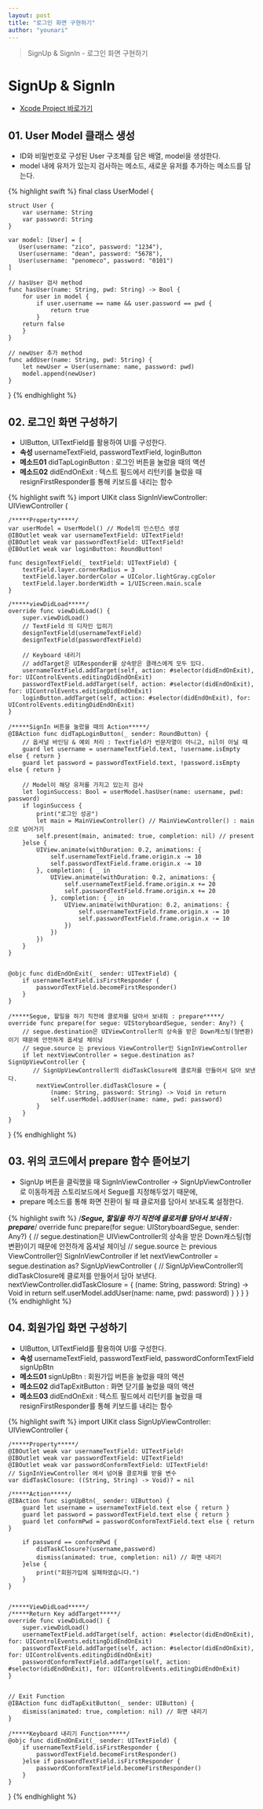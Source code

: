 ```yaml
---
layout: post
title: "로그인 화면 구현하기"
author: "younari"
---
```


> SignUp & SignIn - 로그인 화면 구현하기

# SignUp & SignIn
- [Xcode Project 바로가기](https://github.com/younari/tastySwift/tree/master/0927_SignUp)


## 01. User Model 클래스 생성
- ID와 비밀번호로 구성된 User 구조체를 담은 배열, model을 생성한다.
- model 내에 유저가 있는지 검사하는 메소드, 새로운 유저를 추가하는 메소드를 담는다.

{% highlight swift %}
final class UserModel {
    
    struct User {
        var username: String
        var password: String
    }
    
    var model: [User] = [
       User(username: "zico", password: "1234"),
       User(username: "dean", password: "5678"),
       User(username: "penomeco", password: "0101")
    ]
    
    // hasUser 검사 method
    func hasUser(name: String, pwd: String) -> Bool {
        for user in model {
            if user.username == name && user.password == pwd {
                return true
            }
        return false
        }
    }
        
    // newUser 추가 method
    func addUser(name: String, pwd: String) {
        let newUser = User(username: name, password: pwd)
        model.append(newUser)
    }

}
{% endhighlight %}

## 02. 로그인 화면 구성하기
- UIButton, UITextField를 활용하여 UI를 구성한다.
- **속성** usernameTextField, passwordTextField, loginButton
- **메소드01** didTapLoginButton : 로그인 버튼을 눌렀을 때의 액션
- **메소드02** didEndOnExit : 텍스트 필드에서 리턴키를 눌렀을 때 resignFirstResponder를 통해 키보드를 내리는 함수

{% highlight swift %}
import UIKit
class SignInViewController: UIViewController {

    /*****Property*****/
    var userModel = UserModel() // Model의 인스턴스 생성
    @IBOutlet weak var usernameTextField: UITextField!
    @IBOutlet weak var passwordTextField: UITextField!
    @IBOutlet weak var loginButton: RoundButton!
    
    func designTextField(_ textField: UITextField) {
        textField.layer.cornerRadius = 3
        textField.layer.borderColor = UIColor.lightGray.cgColor
        textField.layer.borderWidth = 1/UIScreen.main.scale
    }
    
    /*****viewDidLoad*****/
    override func viewDidLoad() {
        super.viewDidLoad()
        // TextField 의 디자인 입히기
        designTextField(usernameTextField)
        designTextField(passwordTextField)
        
        // Keyboard 내리기
        // addTarget은 UIResponder를 상속받은 클래스에게 모두 있다.
        usernameTextField.addTarget(self, action: #selector(didEndOnExit), for: UIControlEvents.editingDidEndOnExit)
        passwordTextField.addTarget(self, action: #selector(didEndOnExit), for: UIControlEvents.editingDidEndOnExit)
        loginButton.addTarget(self, action: #selector(didEndOnExit), for: UIControlEvents.editingDidEndOnExit)
    }

    /*****SignIn 버튼을 눌렀을 때의 Action*****/
    @IBAction func didTapLoginButton(_ sender: RoundButton) {
        // 옵셔널 바인딩 & 예외 처리 : Textfield가 빈문자열이 아니고, nil이 아닐 때
        guard let username = usernameTextField.text, !username.isEmpty else { return }
        guard let password = passwordTextField.text, !password.isEmpty else { return }
        
        // Model이 해당 유저를 가지고 있는지 검사
        let loginSuccess: Bool = userModel.hasUser(name: username, pwd: password)
        if loginSuccess {
            print("로그인 성공")
            let main = MainViewController() // MainViewController() : main으로 넘어가기
            self.present(main, animated: true, completion: nil) // present
        }else {
            UIView.animate(withDuration: 0.2, animations: {
                self.usernameTextField.frame.origin.x -= 10
                self.passwordTextField.frame.origin.x -= 10
            }, completion: { _ in
                UIView.animate(withDuration: 0.2, animations: {
                    self.usernameTextField.frame.origin.x += 20
                    self.passwordTextField.frame.origin.x += 20
                }, completion: { _ in
                    UIView.animate(withDuration: 0.2, animations: {
                        self.usernameTextField.frame.origin.x -= 10
                        self.passwordTextField.frame.origin.x -= 10
                    })
                })
            })
        }
    }
    

    @objc func didEndOnExit(_ sender: UITextField) {
        if usernameTextField.isFirstResponder {
            passwordTextField.becomeFirstResponder()
        }
    }

    /*****Segue, 할일을 하기 직전에 클로저를 담아서 보내줘 : prepare*****/
    override func prepare(for segue: UIStoryboardSegue, sender: Any?) {
        // segue.destination은 UIViewController의 상속을 받은 Down캐스팅(형변환)이기 때문에 안전하게 옵셔널 체이닝
        // segue.source 는 previous ViewController인 SignInViewController
        if let nextViewController = segue.destination as? SignUpViewController {
           // SignUpViewController의 didTaskClosure에 클로저를 만들어서 담아 보낸다.
            nextViewController.didTaskClosure = {
                (name: String, password: String) -> Void in return
                self.userModel.addUser(name: name, pwd: password)
            }
        }
	}
}
{% endhighlight %}

## 03. 위의 코드에서 prepare 함수 뜯어보기
- SignUp 버튼을 클릭했을 때 SignInViewController -> SignUpViewController로 이동하게끔 스토리보드에서 Segue를 지정해두었기 때문에,
- prepare 메소드를 통해 화면 전환이 될 때 클로저를 담아서 보내도록 설정한다.

{% highlight swift %}
    /*****Segue, 할일을 하기 직전에 클로저를 담아서 보내줘 : prepare*****/
    override func prepare(for segue: UIStoryboardSegue, sender: Any?) {
        // segue.destination은 UIViewController의 상속을 받은 Down캐스팅(형변환)이기 때문에 안전하게 옵셔널 체이닝
        // segue.source 는 previous ViewController인 SignInViewController
        if let nextViewController = segue.destination as? SignUpViewController {
           // SignUpViewController의 didTaskClosure에 클로저를 만들어서 담아 보낸다.
            nextViewController.didTaskClosure = {
                (name: String, password: String) -> Void in return
                self.userModel.addUser(name: name, pwd: password)
            }
        }
	}
}
{% endhighlight %}


## 04. 회원가입 화면 구성하기
- UIButton, UITextField를 활용하여 UI를 구성한다.
- **속성** usernameTextField, passwordTextField, passwordConformTextField signUpBtn
- **메소드01** signUpBtn : 회원가입 버튼을 눌렀을 때의 액션
- **메소드02** didTapExitButton : 화면 닫기를 눌렀을 때의 액션 
- **메소드03** didEndOnExit : 텍스트 필드에서 리턴키를 눌렀을 때 resignFirstResponder를 통해 키보드를 내리는 함수

{% highlight swift %}
import UIKit
class SignUpViewController: UIViewController {

    /*****Property*****/
    @IBOutlet weak var usernameTextField: UITextField!
    @IBOutlet weak var passwordTextField: UITextField!
    @IBOutlet weak var passwordConformTextField: UITextField!
    // SignInViewController 에서 넘어올 클로저를 받을 변수
    var didTaskClosure: ((String, String) -> Void)? = nil
    
    /*****Action*****/
    @IBAction func signUpBtn(_ sender: UIButton) {
        guard let username = usernameTextField.text else { return }
        guard let password = passwordTextField.text else { return }
        guard let conformPwd = passwordConformTextField.text else { return }
        
        if password == conformPwd {
            didTaskClosure?(username,password)
            dismiss(animated: true, completion: nil) // 화면 내리기
        }else {
            print("회원가입에 실패하였습니다.")
        }
    }
    
    
    /*****ViewDidLoad*****/
    /*****Return Key addTarget*****/
    override func viewDidLoad() {
        super.viewDidLoad()
        usernameTextField.addTarget(self, action: #selector(didEndOnExit), for: UIControlEvents.editingDidEndOnExit)
        passwordTextField.addTarget(self, action: #selector(didEndOnExit), for: UIControlEvents.editingDidEndOnExit)
        passwordConformTextField.addTarget(self, action: #selector(didEndOnExit), for: UIControlEvents.editingDidEndOnExit)
    }
    
    
    // Exit Function
    @IBAction func didTapExitButton(_ sender: UIButton) {
        dismiss(animated: true, completion: nil) // 화면 내리기
    }
    
    /*****Keyboard 내리기 Function*****/
    @objc func didEndOnExit(_ sender: UITextField) {
        if usernameTextField.isFirstResponder {
            passwordTextField.becomeFirstResponder()
        }else if passwordTextField.isFirstResponder {
            passwordConformTextField.becomeFirstResponder()
        }
    }
    
}
{% endhighlight %}